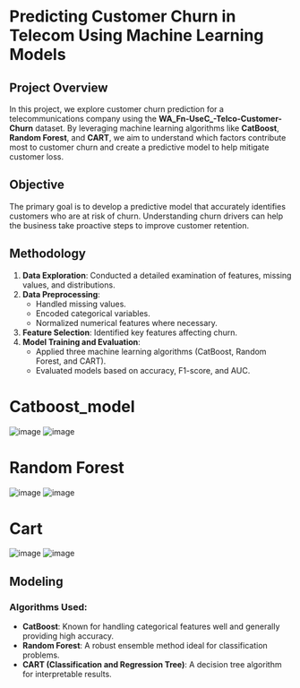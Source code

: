 # Predicting Customer Churn in Telecom Using Machine Learning Models

## Project Overview
In this project, we explore customer churn prediction for a telecommunications company using the **WA_Fn-UseC_-Telco-Customer-Churn** dataset. By leveraging machine learning algorithms like **CatBoost**, **Random Forest**, and **CART**, we aim to understand which factors contribute most to customer churn and create a predictive model to help mitigate customer loss.

## Objective
The primary goal is to develop a predictive model that accurately identifies customers who are at risk of churn. Understanding churn drivers can help the business take proactive steps to improve customer retention.

## Methodology
1. **Data Exploration**: Conducted a detailed examination of features, missing values, and distributions.
2. **Data Preprocessing**:
   - Handled missing values.
   - Encoded categorical variables.
   - Normalized numerical features where necessary.
3. **Feature Selection**: Identified key features affecting churn.
4. **Model Training and Evaluation**:
   - Applied three machine learning algorithms (CatBoost, Random Forest, and CART).
   - Evaluated models based on accuracy, F1-score, and AUC.

# Catboost_model

![image](https://github.com/user-attachments/assets/4f6af027-2696-45b3-8201-32e89b5ee51e)
![image](https://github.com/user-attachments/assets/d3d6ef5e-28d2-461d-b546-f24462615277)

# Random Forest

![image](https://github.com/user-attachments/assets/ae092b33-9997-44e7-a87b-caeb375ad392)
![image](https://github.com/user-attachments/assets/703bc60b-3120-4b4f-8f07-6f41087ff5f0)

# Cart

![image](https://github.com/user-attachments/assets/ca8fbfce-b076-4e17-87a8-943fa80d0a03)
![image](https://github.com/user-attachments/assets/05336b92-6813-4d9a-953a-78dcee5f3384)



## Modeling
### Algorithms Used:
- **CatBoost**: Known for handling categorical features well and generally providing high accuracy.
- **Random Forest**: A robust ensemble method ideal for classification problems.
- **CART (Classification and Regression Tree)**: A decision tree algorithm for interpretable results.





